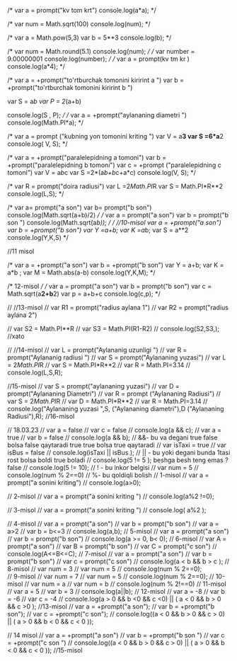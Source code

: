 /* var a = prompt("kv tom krt")
console.log(a*a);
 */


/* var num = Math.sqrt(100)
console.log(num); */


/* var a = Math.pow(5,3)
var b = 5**3
console.log(b); */

/* var num = Math.round(5.1)
console.log(num); */
/*
var number = 9.00000001
console.log(number);
 */
/*
var a = prompt(kv tm kr )
console.log(a*4); */

/* var a = +prompt("to'rtburchak tomonini kirirint   a ")
var b = +prompt("to'rtburchak tomonini kirirint   b ")

var S = a*b
var P = 2*(a+b)

console.log(S , P); */
/*
var  a = +prompt("aylananing diametri ")
console.log(Math.PI*a);
 */

/* var  a = prompt ("kubning yon tomonini kriting ")
var V = a**3
var S =6*a**2
console.log( V, S); */

/* var  a = +prompt("paralelepidning a tomoni")
var  b = +prompt("paralelepidning b tomoni")
var  c = +prompt ("paralelepidning c tomoni")
var V = a*b*c
var S =2*(a*b+b*c+a*c)
console.log(V, S); */

/* var R = prompt("doira radiusi")
var L =2*Math.PI*R
var S = Math.PI*R**2
console.log(L,S); */


/* var a= prompt("a son")
var b= prompt("b son")
console.log(Math.sqrt(a+b)/2) */
/*
var a = prompt("a son")
var b = prompt("b son ")
console.log(Math.sqrt(a*b)); */
/*
//10-misol
var a = +prompt("a son")
var b = +prompt("b son")
var Y =a+b;
var K =a*b;
var S = a**2
console.log(Y,K,S) */

//11 misol

/* var a = +prompt("a son")
var b = +prompt("b son")
var Y = a+b;
var K = a*b ;
var M = Math.abs(a-b)
console.log(Y,K,M); */


/* 12-misol */
/* var a = prompt("a son")
var b = prompt("b son")
var c = Math.sqrt(a**2+b**2)
var p = a+b+c
console.log(c,p); */

// //13-misol
// var R1 = prompt("radius aylana 1")
// var R2 = prompt("radius aylana 2")

// var S2 = Math.PI**R
// var S3 = Math.PI(R1-R2)
// console.log(S2,S3,); //xato

// //14-misol
// var L = prompt("Aylananig uzunligi ")
// var R = prompt("Aylananig radiusi ")
// var S = prompt("Aylananing yuzasi")
// var L = 2*Math.PI*R
// var S = Math.PI*R**2
// var R = Math.PI=3.14
// console.log(L,S,R);

//15-misol
// var S = prompt("aylananing yuzasi")
// var D = prompt("Aylananing Diametri")
// var R = prompt ("Aylananing Radiusi")
// var S  = 2*Math.PI*R
// var D = Math.PI*R**2
// var R = Math.PI=3.14
// console.log("Aylananing yuzasi ",S, ("Aylananing diametri"),D ("Aylananing Radiusi"),R);
//16-misol


// 18.03.23
// var a = false
// var c = false
// console.log(a && c);
// var a = true
// var b = false
// console.log(a && b);
// &&- bu va degani true false bolsa false qaytaradi true true bolsa true qaytaradi
// var isTaxi = true
// var isBus = false
// console.log(isTaxi || isBus );
// || - bu yoki degani bunda 1tasi rost bolsa boldi true boladi 
// console.log(5 != 5 ); beshga besh teng emas ? false
// console.log(5 != 10);
// ! - bu inkor belgisi
// var num = 5
// console.log(num % 2==0)
// %- bu qoldiqli bolish
// 1-misol
// var a = prompt("a sonini kriting")
// console.log(a>0);

// 2-misol
// var a = prompt("a sonini kriting ")
// console.log(a%2 !=0);

// 3-misol
// var a = prompt("a sonini kriting ")
// console.log( a%2 );

// 4-misol
// var a = prompt("a son")
// var b = prompt("b son")
// var a  = a>2
// var b = b<=3
// console.log(a,b);
// 5-misol
// var a = prompt("a son")
// var b = prompt("b son")
// console.log(a >= 0, b< 0);
// 6-misol
// var A = prompt("a son")
// var B = prompt("b son")
// var C = prompt("c son")
// console.log(A<=B<=C);
// 7-misol
// var a = prompt("a son")
// var b = prompt("b son")
// var c = prompt("c son")
// console.log(a < b && b > c );
// 8-misol
// var num = 3
// var num = 5
// console.log(num % 2==0);    
// 9-misol
// var num = 7
// var num = 5
// console.log(num % 2==0);
// 10-misol
// var num = a
// var num = b
// console.log(num % 2!==0)
// 11-misol
// var a = 5
// var b = 3
// console.log(a||b);
// 12-misol
// var a = -8
// var b = -6
// var c = -4
// console.log(a > 0 && b <0 && c <0) || ( a < 0 && b > 0 && c >0 );
//13-misol
// var a = +prompt("a son");
// var b = +prompt("b son");
// var c = +prompt("c son");
// console.log((a < 0 && b > 0 && c > 0) || ( a > 0 && b < 0 && c < 0 ));

// 14 misol
// var a = +prompt("a son")
// var b = +prompt("b son ")
// var c = +prompt("c son ")
// console.log((a < 0 && b > 0 && c > 0) || ( a > 0 && b < 0 && c < 0 ));
//15-misol
